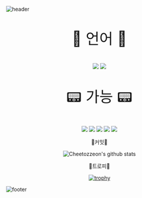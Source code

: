 ![header](https://capsule-render.vercel.app/api?type=slice&color=auto&height=300&section=header&text=CHIHEON&fontSize=90&animation=fadeIn&fontAlignY=38&desc=Developer!&descAlignY=51&descAlign=62)
<p align='center' style="font-size: 40px;"> 🍾 언어 🍾 </p>
<p align='center'>
  <img src="https://img.shields.io/badge/Kotlin-7F52FF?style=for-the-badge&logo=Kotlin&logoColor=white">
  <img src="https://img.shields.io/badge/JAVA-117ACA?style=for-the-badge&logo=Java&logoColor=white">
</p>
<p align='center' style="font-size: 40px;"> 📟 가능 📟 </p>
<p align='center'>
  <img src="https://img.shields.io/badge/AndroidStudio-6DB33F?style=for-the-badge&logo=Android Studio&logoColor=white"/>
  <img src="https://img.shields.io/badge/HTML5-E34F26?style=for-the-badge&logo=HTML5&logoColor=white"/>
  <img src="https://img.shields.io/badge/BootStrap-F7DF1E?style=for-the-badge&logo=BootStrap&logoColor=white"/>
  <img src="https://img.shields.io/badge/Flutter-0078D4?style=for-the-badge&logo=Flutter&logoColor=white"/>
  <img src="https://img.shields.io/badge/GitLab-E36F37?style=for-the-badge&logo=Gitlab&logoColor=white"/>
</p>

<p align='center'>
  🍿커밋🍿
</p>

<div align="center">

![Cheetozzeon's github stats](https://github-readme-stats.vercel.app/api?username=Cheetozzeong&show_icons=true)
  
</div>
<p align='center'>
  🍷트로피🍷
</p>

<div align="center">
  
[![trophy](https://github-profile-trophy.vercel.app/?username=Cheetozzeong)](https://github.com/ryo-ma/github-profile-trophy)
  
</div>

![footer](https://capsule-render.vercel.app/api?type=slice&color=auto&height=200&section=footer&text=Vincere%20Certe!&fontSize=90)


<!--
**hong-bin95/hong-bin95** is a ✨ _special_ ✨ repository because its `README.md` (this file) appears on your GitHub profile.


[![hong-bin95's github stats](https://github-readme-stats.vercel.app/api/top-langs/?username=hong-bin95&show_icons=true&hide_border=true&title_color=004386&icon_color=004386&layout=compact)](https://github.com/hong-bin95)


Here are some ideas to get you started:

- 🔭 I’m currently working on ...
- 🌱 I’m currently learning ...
- 👯 I’m looking to collaborate on ...
- 🤔 I’m looking for help with ...
- 💬 Ask me about ...
- 📫 How to reach me: ...
- 😄 Pronouns: ...
- ⚡ Fun fact: ...
-->
